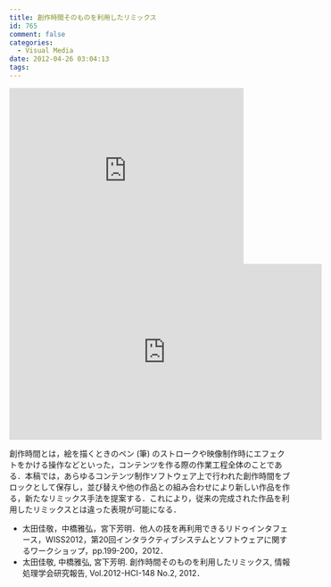 ```yaml
---
title: 創作時間そのものを利用したリミックス
id: 765
comment: false
categories:
  - Visual Media
date: 2012-04-26 03:04:13
tags:
---
```



<iframe width="420" height="315" src="https://www.youtube.com/embed/mfw-PehGdbE" frameborder="0" allowfullscreen></iframe>



<iframe width="560" height="315" src="https://www.youtube.com/embed/xPnOO8GEtmo" frameborder="0" allowfullscreen></iframe>


創作時間とは，絵を描くときのペン (筆) のストロークや映像制作時にエフェクトをかける操作などといった，コンテンツを作る際の作業工程全体のことである．本稿では，あらゆるコンテンツ制作ソフトウェア上で行われた創作時間をブロックとして保存し，並び替えや他の作品との組み合わせにより新しい作品を作る，新たなリミックス手法を提案する．これにより，従来の完成された作品を利用したリミックスとは違った表現が可能になる．

*   太田佳敬，中橋雅弘，宮下芳明．他人の技を再利用できるリドゥインタフェース，WISS2012，第20回インタラクティブシステムとソフトウェアに関するワークショップ，pp.199-200，2012．
*   太田佳敬, 中橋雅弘, 宮下芳明. 創作時間そのものを利用したリミックス, 情報処理学会研究報告, Vol.2012-HCI-148 No.2, 2012．

